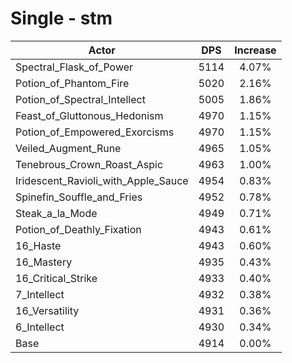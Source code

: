 # Single - stm
| Actor | DPS | Increase |
|---|:---:|:---:|
|Spectral_Flask_of_Power|5114|4.07%|
|Potion_of_Phantom_Fire|5020|2.16%|
|Potion_of_Spectral_Intellect|5005|1.86%|
|Feast_of_Gluttonous_Hedonism|4970|1.15%|
|Potion_of_Empowered_Exorcisms|4970|1.15%|
|Veiled_Augment_Rune|4965|1.05%|
|Tenebrous_Crown_Roast_Aspic|4963|1.00%|
|Iridescent_Ravioli_with_Apple_Sauce|4954|0.83%|
|Spinefin_Souffle_and_Fries|4952|0.78%|
|Steak_a_la_Mode|4949|0.71%|
|Potion_of_Deathly_Fixation|4943|0.61%|
|16_Haste|4943|0.60%|
|16_Mastery|4935|0.43%|
|16_Critical_Strike|4933|0.40%|
|7_Intellect|4932|0.38%|
|16_Versatility|4931|0.36%|
|6_Intellect|4930|0.34%|
|Base|4914|0.00%|
